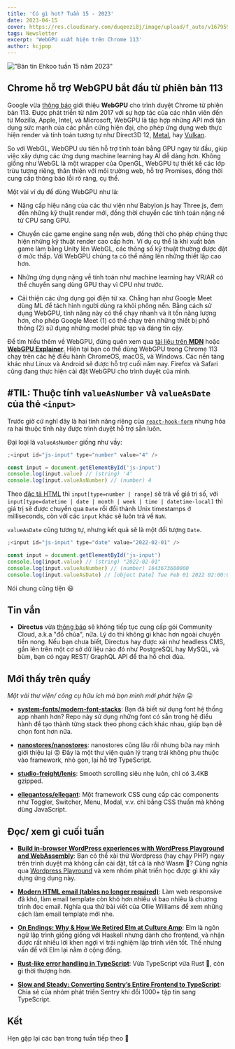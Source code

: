 ```yaml
---
title: 'Có gì hot? Tuần 15 - 2023'
date: 2023-04-15
cover: https://res.cloudinary.com/duqeezi8j/image/upload/f_auto/v1679593392/ehkoo/newsletters/w15-2023.png
tags: Newsletter
excerpt: 'WebGPU xuất hiện trên Chrome 113'
author: kcjpop
---
```


!["Bản tin Ehkoo tuần 15 năm 2023"](https://res.cloudinary.com/duqeezi8j/image/upload/f_auto/v1679593392/ehkoo/newsletters/w15-2023.png)

## Chrome hỗ trợ WebGPU bắt đầu từ phiên bản 113

Google vừa [thông báo](https://developer.chrome.com/blog/webgpu-release/) giới thiệu **WebGPU** cho trình duyệt Chrome từ phiên bản 113. Được phát triển từ năm 2017 với sự hợp tác của các nhân viên đến từ Mozilla, Apple, Intel, và Microsoft, WebGPU là tập hợp những API mới tận dụng sức mạnh của các phần cứng hiện đại, cho phép ứng dụng web thực hiện render và tính toán tương tự như Direct3D 12, [Metal](https://developer.apple.com/metal/), hay [Vulkan](https://www.vulkan.org).

So với WebGL, WebGPU ưu tiên hỗ trợ tính toán bằng GPU ngay từ đầu, giúp việc xây dựng các ứng dụng machine learning hay AI dễ dàng hơn. Không giống như WebGL là một wrapper của OpenGL, WebGPU tự thiết kế các lớp trừu tượng riêng, thân thiện với môi trường web, hỗ trợ Promises, đồng thời cung cấp thông báo lỗi rõ ràng, cụ thể.

Một vài ví dụ để dùng WebGPU như là:

- Nâng cấp hiệu năng của các thư viện như Babylon.js hay Three.js, đem đến những kỹ thuật render mới, đồng thời chuyển các tính toán nặng nề từ CPU sang GPU.

- Chuyển các game engine sang nền web, đồng thời cho phép chúng thực hiện những kỹ thuật render cao cấp hơn. Ví dụ cụ thể là khi xuất bản game làm bằng Unity lên WebGL, các thông số kỹ thuật thường được đặt ở mức thấp. Với WebGPU chúng ta có thể nâng lên những thiết lập cao hơn.

- Những ứng dụng nặng về tính toán như machine learning hay VR/AR có thể chuyển sang dùng GPU thay vì CPU như trước.

- Cải thiện các ứng dụng gọi điện từ xa. Chẳng hạn như Google Meet dùng ML để tách hình người dùng ra khỏi phông nền. Bằng cách sử dụng WebGPU, tính năng này có thể chạy nhanh và ít tốn năng lượng hơn, cho phép Google Meet (1) có thể chạy trên những thiết bị phổ thông (2) sử dụng những model phức tạp và đáng tin cậy.

Để tìm hiểu thêm về WebGPU, đừng quên xem qua [tài liệu trên **MDN**](https://developer.mozilla.org/en-US/docs/Web/API/WebGPU_API) hoặc [**WebGPU Explainer**](https://gpuweb.github.io/gpuweb/explainer/). Hiện tại bạn có thể dùng WebGPU trong Chrome 113 chạy trên các hệ điều hành ChromeOS, macOS, và Windows. Các nền tảng khác như Linux và Android sẽ được hỗ trợ cuối năm nay. Firefox và Safari cũng đang thực hiện cài đặt WebGPU cho trình duyệt của mình.

## \#TIL: Thuộc tính `valueAsNumber` và `valueAsDate` của thẻ `<input>`

Trước giờ cứ nghĩ đây là hai tính năng riêng của [`react-hook-form`](https://react-hook-form.com/api/useform/register/) nhưng hóa ra hai thuộc tính này được trình duyệt hỗ trợ sẵn luôn.

Đại loại là `valueAsNumber` giống như vầy:

```js
;<input id="js-input" type="number" value="4" />

const input = document.getElementById('js-input')
console.log(input.value) // (string) '4'
console.log(input.valueAsNumber) // (number) 4
```

Theo [đặc tả HTML](https://www.w3.org/TR/2011/WD-html5-20110525/the-input-element.html#input-type-attr-summary) thì `input[type=number | range]` sẽ trả về giá trị số, với `input[type=datetime | date | month | week | time | datetime-local]` thì giá trị sẽ được chuyển qua `Date` rồi đổi thành Unix timestamps ở milliseconds, còn với các `input` khác sẽ luôn trả về `NaN`.

`valueAsDate` cũng tương tự, nhưng kết quả sẽ là một đối tượng `Date`.

```js
;<input id="js-input" type="date" value="2022-02-01" />

const input = document.getElementById('js-input')
console.log(input.value) // (string) "2022-02-01"
console.log(input.valueAsNumber) // (number) 1643673600000
console.log(input.valueAsDate) // [object Date] Tue Feb 01 2022 02:00:00 GMT+0200 (Eastern European Standard Time)
```

Nói chung cũng tiện 😃

## Tin vắn

- **Directus** vừa [thông báo](https://directus.io/blog/cloud-update/) sẽ không tiếp tục cung cấp gói Community Cloud, a.k.a "đồ chùa", nữa. Lý do thì không gì khác hơn ngoài chuyện tiền nong. Nếu bạn chưa biết, Directus hay được xài như headless CMS, gắn lên trên một cơ sở dữ liệu nào đó như PostgreSQL hay MySQL, và bùm, bạn có ngay REST/ GraphQL API để tha hồ chơi đùa.

## Mới thấy trên quầy

_Một vài thư viện/ công cụ hữu ích mà bọn mình mới phát hiện_ 😛

- [**system-fonts/modern-font-stacks**](https://github.com/system-fonts/modern-font-stacks): Bạn đã biết sử dụng font hệ thống app nhanh hơn? Repo này sử dụng những font có sẵn trong hệ điều hành để tạo thành từng stack theo phong cách khác nhau, giúp bạn dễ chọn font hơn nữa.

- [**nanostores/nanostores**](https://github.com/nanostores/nanostores): nanostores cũng lâu rồi nhưng bữa nay mình giới thiệu lại 😝 Đây là một thư viện quản lý trạng trái không phụ thuộc vào framework, nhỏ gọn, lại hỗ trợ TypeScript.

- [**studio-freight/lenis**](https://github.com/studio-freight/lenis): Smooth scrolling siêu nhẹ luôn, chỉ có 3.4KB gzipped.

- [**ellegantcss/ellegant**](https://github.com/ellegantcss/ellegant): Một framework CSS cung cấp các components như Toggler, Switcher, Menu, Modal, v.v. chỉ bằng CSS thuần mà không dùng JavaScript.

## Đọc/ xem gì cuối tuần

- [**Build in-browser WordPress experiences with WordPress Playground and WebAssembly**](https://web.dev/wordpress-playground/): Bạn có thể xài thử Wordpress (hay chạy PHP) ngay trên trình duyệt mà không cần cài đặt, tất cả là nhờ Wasm 🤯? Cùng nghía qua [Wordpress Playround](http://wasm.wordpress.net/) và xem nhóm phát triển học được gì khi xây dựng ứng dụng này.

- [**Modern HTML email (tables no longer required)**](https://fullystacked.net/posts/modern-html-email/): Làm web responsive đã khó, làm email template còn khó hơn nhiều vì bao nhiêu là chương trình đọc email. Nghía qua thử bài viết của Ollie Williams để xem những cách làm email template mới nhe.

- [**On Endings: Why & How We Retired Elm at Culture Amp**](https://kevinyank.com/posts/on-endings-why-how-we-retired-elm-at-culture-amp/): Elm là ngôn ngữ lập trình giống giống với Haskell nhưng dành cho frontend, và nhận được rất nhiều lời khen ngợi vì trải nghiệm lập trình viên tốt. Thế nhưng vấn đề với Elm lại nằm ở cộng đồng.

- [**Rust-like error handling in TypeScript**](https://spaccatrosi.co.uk/blog/rust-like-typescript-error-handling/): Vừa TypeScript vừa Rust 🦀, còn gì thời thượng hơn.

- [**Slow and Steady: Converting Sentry’s Entire Frontend to TypeScript**](https://sentry.engineering/blog/slow-and-steady-converting-sentrys-entire-frontend-to-typescript): Chia sẻ của nhóm phát triển Sentry khi đổi 1000+ tập tin sang TypeScript.

## Kết

Hẹn gặp lại các bạn trong tuần tiếp theo 👋
